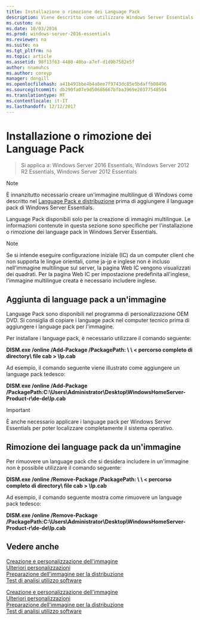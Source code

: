 ```yaml
---
title: Installazione o rimozione dei Language Pack
description: Viene descritto come utilizzare Windows Server Essentials
ms.custom: na
ms.date: 10/03/2016
ms.prod: windows-server-2016-essentials
ms.reviewer: na
ms.suite: na
ms.tgt_pltfrm: na
ms.topic: article
ms.assetid: 98f13f63-4480-40ba-a7ef-d1d9b7582e5f
author: nnamuhcs
ms.author: coreyp
manager: dongill
ms.openlocfilehash: a41b491bbe4b4a8ee7f9743dc85e5bdaffb08496
ms.sourcegitcommit: db290fa07e9d50686667bfba3969e20377548504
ms.translationtype: MT
ms.contentlocale: it-IT
ms.lasthandoff: 12/12/2017
---
```

# <a name="install-or-remove-language-packs"></a>Installazione o rimozione dei Language Pack

>Si applica a: Windows Server 2016 Essentials, Windows Server 2012 R2 Essentials, Windows Server 2012 Essentials

> [!NOTE]
>  È innanzitutto necessario creare un'immagine multilingue di Windows come descritto nel [Language Pack e distribuzione](https://technet.microsoft.com/library/hh824829) prima di aggiungere il language pack di Windows Server Essentials.  
  
 Language Pack disponibili solo per la creazione di immagini multilingue. Le informazioni contenute in questa sezione sono specifiche per l'installazione o rimozione dei language pack in Windows Server Essentials.  
  
> [!NOTE]
>  Se si intende eseguire configurazione iniziale (IC) da un computer client che non supporta le lingue orientali, come ja-jp e inglese non è incluso nell'immagine multilingue sul server, la pagina Web IC vengono visualizzati dei quadrati. Per la pagina Web IC per impostazione predefinita all'inglese, l'immagine multilingue creata è necessario includere inglese.  
  
## <a name="adding-language-packs-to-an-image"></a>Aggiunta di language pack a un'immagine  
 Language Pack sono disponibili nel programma di personalizzazione OEM DVD. Si consiglia di copiare i language pack nel computer tecnico prima di aggiungere i language pack per l'immagine.  
  
 Per installare i language pack, è necessario utilizzare il comando seguente:  
  
 **DISM.exe /online /Add-Package /PackagePath: \ \ < percorso completo di directory\ file cab > \lp.cab**  
  
 Ad esempio, il comando seguente viene illustrato come aggiungere un language pack tedesco:  
  
 **DISM.exe /online /Add-Package /PackagePath:C:\Users\Administrator\Desktop\WindowsHomeServer-Product-r\de-de\lp.cab**  
  
> [!IMPORTANT]
>  È anche necessario applicare i language pack per Windows Server Essentials per poter localizzare completamente il sistema operativo.  
  
## <a name="removing-language-packs-from-an-image"></a>Rimozione dei language pack da un'immagine  
 Per rimuovere un language pack che si desidera includere in un'immagine non è possibile utilizzare il comando seguente:  
  
 **DISM.exe /online /Remove-Package /PackagePath: \ \ < percorso completo di directory\ file cab > \lp.cab**  
  
 Ad esempio, il comando seguente mostra come rimuovere un language pack tedesco:  
  
 **DISM.exe /online /Remove-Package /PackagePath:C:\Users\Administrator\Desktop\WindowsHomeServer-Product-r\de-de\lp.cab**  
  
## <a name="see-also"></a>Vedere anche  

 [Creazione e personalizzazione dell'immagine](Creating-and-Customizing-the-Image.md)   
 [Ulteriori personalizzazioni](Additional-Customizations.md)   
 [Preparazione dell'immagine per la distribuzione](Preparing-the-Image-for-Deployment.md)   
 [Test di analisi utilizzo software](Testing-the-Customer-Experience.md)

 [Creazione e personalizzazione dell'immagine](../install/Creating-and-Customizing-the-Image.md)   
 [Ulteriori personalizzazioni](../install/Additional-Customizations.md)   
 [Preparazione dell'immagine per la distribuzione](../install/Preparing-the-Image-for-Deployment.md)   
 [Test di analisi utilizzo software](../install/Testing-the-Customer-Experience.md)

